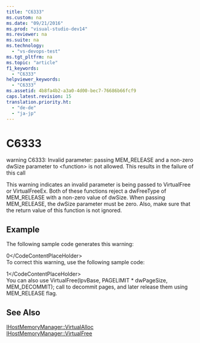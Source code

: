 ```yaml
---
title: "C6333"
ms.custom: na
ms.date: "09/21/2016"
ms.prod: "visual-studio-dev14"
ms.reviewer: na
ms.suite: na
ms.technology: 
  - "vs-devops-test"
ms.tgt_pltfrm: na
ms.topic: "article"
f1_keywords: 
  - "C6333"
helpviewer_keywords: 
  - "C6333"
ms.assetid: 4b8fa4b2-a3a0-4d00-bec7-76686b66fcf9
caps.latest.revision: 15
translation.priority.ht: 
  - "de-de"
  - "ja-jp"
---
```

# C6333
warning C6333: Invalid parameter: passing MEM_RELEASE and a non-zero dwSize parameter to \<function> is not allowed. This results in the failure of this call  
  
 This warning indicates an invalid parameter is being passed to VirtualFree or VirtualFreeEx. Both of these functions reject a dwFreeType of MEM_RELEASE with a non-zero value of dwSize. When passing MEM_RELEASE, the dwSize parameter must be zero. Also, make sure that the return value of this function is not ignored.  
  
## Example  
 The following sample code generates this warning:  
  
<CodeContentPlaceHolder>0\</CodeContentPlaceHolder>  
 To correct this warning, use the following sample code:  
  
<CodeContentPlaceHolder>1\</CodeContentPlaceHolder>  
 You can also use VirtualFree(lpvBase, PAGELIMIT * dwPageSize, MEM_DECOMMIT); call to decommit pages, and later release them using MEM_RELEASE flag.  
  
## See Also  
 [IHostMemoryManager::VirtualAlloc](assetId:///4dff3646-a050-4bd9-ac31-fe307e8637ec)   
 [IHostMemoryManager::VirtualFree](assetId:///1a436e89-eb28-4d15-bcf1-a072f86dbd99)